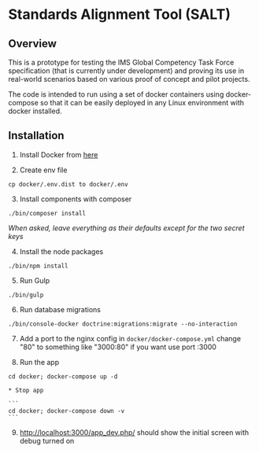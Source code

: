 Standards Alignment Tool (SALT)
===============================


Overview
--------

This is a prototype for testing the IMS Global Competency Task Force
specification (that is currently under development) and proving its use
in real-world scenarios based on various proof of concept and pilot projects.

The code is intended to run using a set of docker containers using
docker-compose so that it can be easily deployed in any Linux environment
with docker installed.

Installation
------------

1. Install Docker from [here](https://www.docker.com/products/docker)

2. Create env file
  ```
  cp docker/.env.dist to docker/.env
  ```
  
3. Install components with composer
  ```
  ./bin/composer install
  ```
  *When asked, leave everything as their defaults except for the two secret keys*
  
4. Install the node packages
  ```
  ./bin/npm install
  ```
  
5. Run Gulp
  ```
  ./bin/gulp
  ```
  
6. Run database migrations
  ```
  ./bin/console-docker doctrine:migrations:migrate --no-interaction
  ```

7. Add a port to the nginx config in `docker/docker-compose.yml` change "80" to something like "3000:80" if you want use port :3000

8. Run the app
  ```
  cd docker; docker-compose up -d
  ```
    * Stop app

    ```
    cd docker; docker-compose down -v
    ```

9. [http://localhost:3000/app_dev.php/](http://localhost:3000/app_dev.php/) should show the initial screen with debug turned on
